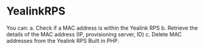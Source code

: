 # YealinkRPS
You can:
a. Check if a MAC address is within the Yealink RPS
b. Retrieve the details of the MAC address (IP, provisioning server, ID)
c. Delete MAC addresses from the Yealink RPS
Built in PHP.
